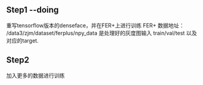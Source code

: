 ## Step1 --doing
重写tensorflow版本的denseface，并在FER+上进行训练
FER+ 数据地址：
/data3/zjm/dataset/ferplus/npy_data  是处理好的灰度图输入 train/val/test 以及 对应的target.


## Step2
加入更多的数据进行训练
